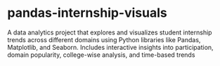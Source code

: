 # pandas-internship-visuals
A data analytics project that explores and visualizes student internship trends across different domains using Python libraries like Pandas, Matplotlib, and Seaborn. Includes interactive insights into participation, domain popularity, college-wise analysis, and time-based trends
